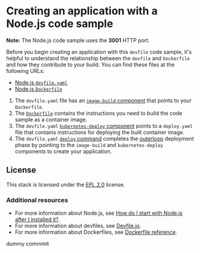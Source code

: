 # Creating an application with a Node.js code sample

**Note:** The Node.js code sample uses the **3001** HTTP port.

Before you begin creating an application with this `devfile` code sample, it's helpful to understand the relationship between the `devfile` and `Dockerfile` and how they contribute to your build. You can find these files at the following URLs:

* [Node.js `devfile.yaml`](https://github.com/nodeshift-starters/devfile-sample/blob/main/devfile.yaml)
* [Node.js `Dockerfile`](https://github.com/nodeshift-starters/devfile-sample/blob/main/Dockerfile)

1. The `devfile.yaml` file has an [`image-build` component](https://github.com/nodeshift-starters/devfile-sample/blob/main/devfile.yaml#L18-L24) that points to your `Dockerfile`.
2. The [`Dockerfile`](https://github.com/nodeshift-starters/devfile-sample/blob/main/Dockerfile) contains the instructions you need to build the code sample as a container image.
3. The `devfile.yaml` [`kubernetes-deploy` component](https://github.com/nodeshift-starters/devfile-sample/blob/main/devfile.yaml#L25-L37) points to a `deploy.yaml` file that contains instructions for deploying the built container image.
4. The `devfile.yaml` [`deploy` command](https://github.com/nodeshift-starters/devfile-sample/blob/main/devfile.yaml#L45-L52) completes the [outerloop](https://devfile.io/docs/2.2.0/innerloop-vs-outerloop) deployment phase by pointing to the `image-build` and `kubernetes-deploy` components to create your application.

## License

This stack is licensed under the [EPL 2.0](./LICENSE) license.

### Additional resources
* For more information about Node.js, see [How do I start with Node.js after I installed it?](https://nodejs.org/en/docs/guides/getting-started-guide).
* For more information about devfiles, see [Devfile.io](https://devfile.io/).
* For more information about Dockerfiles, see [Dockerfile reference](https://docs.docker.com/engine/reference/builder/).

dummy commmit
